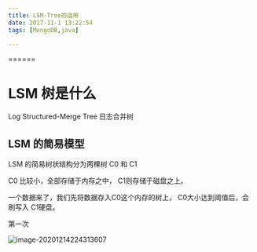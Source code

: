 ```yaml
---
title: LSM-Tree的运用
date: 2017-11-1 13:22:54
tags: [MongoDB,java]

---
```



======





# LSM 树是什么

Log Structured-Merge Tree  日志合并树





## LSM 的简易模型



LSM 的简易树状结构分为两棵树  C0  和 C1



C0 比较小，全部存储于内存之中，  C1则存储于磁盘之上。

一个数据来了，我们先将数据存入C0这个内存的树上， C0大小达到阈值后，会刷写入 C1硬盘。

第一次



![image-20201214224313607](https://gitee.com/guxiangfly/blogimage/raw/master/img/image-20201214224313607.png)